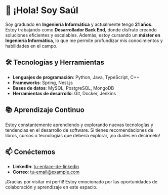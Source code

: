 # 👋 ¡Hola! Soy Saúl

Soy graduado en **Ingeniería Informática** y actualmente tengo **21 años**. Estoy trabajando como **Desarrollador Back End**, donde disfruto creando soluciones eficientes y escalables. Además, estoy cursando un **máster en Ingeniería Informática**, lo que me permite profundizar mis conocimientos y habilidades en el campo.

## 🛠️ Tecnologías y Herramientas

- **Lenguajes de programación**: Python, Java, TypeScript, C++
- **Frameworks**: Spring, Nest.js
- **Bases de datos**: MySQL, PostgreSQL, MongoDB
- **Herramientas de desarrollo**: Git, Docker, Jenkins


## 📚 Aprendizaje Continuo

Estoy constantemente aprendiendo y explorando nuevas tecnologías y tendencias en el desarrollo de software. Si tienes recomendaciones de libros, cursos o tecnologías que debería explorar, ¡no dudes en decírmelo!

## 📫 Conéctemos

- **LinkedIn**: [tu-enlace-de-linkedin]([link-a-tu-linkedin](https://www.linkedin.com/in/saúl-martín-garcía-686632246/))
- **Correo**: [tu-email@example.com](mailto:saulmargar2@gmail.com)

¡Gracias por visitar mi perfil! Estoy emocionado por las oportunidades de colaboración y aprendizaje en este espacio.

